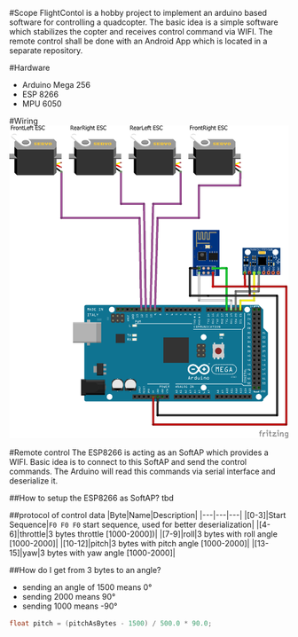 #Scope
FlightContol is a hobby project to implement an arduino based software for controlling a quadcopter.
The basic idea is a simple software which stabilizes the copter and receives control command via WIFI. 
The remote control shall be done with an Android App which is located in a separate repository.  

#Hardware  
- Arduino Mega 256  
- ESP 8266  
- MPU 6050  

#Wiring
![Alt text](Arduino_mega_flightControl.png?raw=true "wiring")

#Remote control
The ESP8266 is acting as an SoftAP which provides a WIFI.
Basic idea is to connect to this SoftAP and send the control commands. 
The Arduino will read this commands via serial interface and deserialize it.

##How to setup the ESP8266 as SoftAP?
 tbd

##protocol of control data
|Byte|Name|Description|
|---|---|---|
|[0-3]|Start Sequence|`F0 F0 F0` start sequence, used for better deserialization|
|[4-6]|throttle|3 bytes throttle [1000-2000])|
|[7-9]|roll|3 bytes with roll angle [1000-2000]|
|[10-12]|pitch|3 bytes with pitch angle [1000-2000]|
|[13-15]|yaw|3 bytes with yaw angle [1000-2000]|

##How do I get from 3 bytes to an angle?
- sending an angle of 1500 means 0°
- sending 2000 means 90°
- sending 1000 means -90°
```c
float pitch = (pitchAsBytes - 1500) / 500.0 * 90.0; 
```